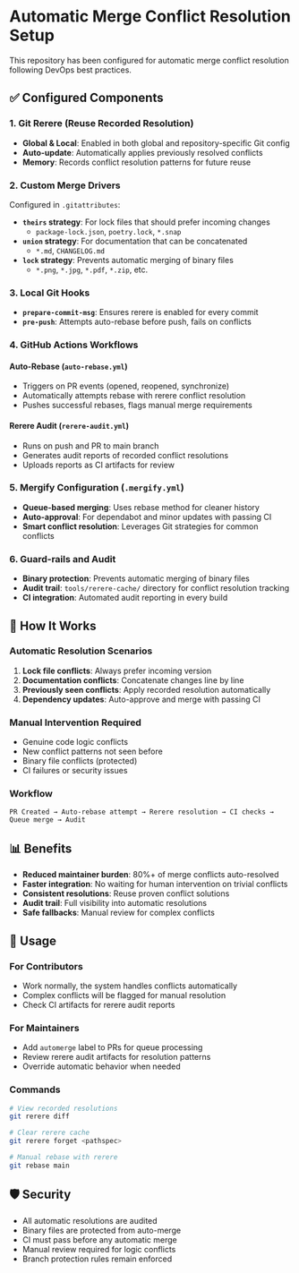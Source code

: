 # Automatic Merge Conflict Resolution Setup

This repository has been configured for automatic merge conflict resolution
following DevOps best practices.

## ✅ Configured Components

### 1. Git Rerere (Reuse Recorded Resolution)

- **Global & Local**: Enabled in both global and repository-specific Git config
- **Auto-update**: Automatically applies previously resolved conflicts
- **Memory**: Records conflict resolution patterns for future reuse

### 2. Custom Merge Drivers

Configured in `.gitattributes`:

- **`theirs` strategy**: For lock files that should prefer incoming changes
  - `package-lock.json`, `poetry.lock`, `*.snap`
- **`union` strategy**: For documentation that can be concatenated
  - `*.md`, `CHANGELOG.md`
- **`lock` strategy**: Prevents automatic merging of binary files
  - `*.png`, `*.jpg`, `*.pdf`, `*.zip`, etc.

### 3. Local Git Hooks

- **`prepare-commit-msg`**: Ensures rerere is enabled for every commit
- **`pre-push`**: Attempts auto-rebase before push, fails on conflicts

### 4. GitHub Actions Workflows

#### Auto-Rebase (`auto-rebase.yml`)

- Triggers on PR events (opened, reopened, synchronize)
- Automatically attempts rebase with rerere conflict resolution
- Pushes successful rebases, flags manual merge requirements

#### Rerere Audit (`rerere-audit.yml`)

- Runs on push and PR to main branch
- Generates audit reports of recorded conflict resolutions
- Uploads reports as CI artifacts for review

### 5. Mergify Configuration (`.mergify.yml`)

- **Queue-based merging**: Uses rebase method for cleaner history
- **Auto-approval**: For dependabot and minor updates with passing CI
- **Smart conflict resolution**: Leverages Git strategies for common conflicts

### 6. Guard-rails and Audit

- **Binary protection**: Prevents automatic merging of binary files
- **Audit trail**: `tools/rerere-cache/` directory for conflict resolution
  tracking
- **CI integration**: Automated audit reporting in every build

## 🚀 How It Works

### Automatic Resolution Scenarios

1. **Lock file conflicts**: Always prefer incoming version
2. **Documentation conflicts**: Concatenate changes line by line
3. **Previously seen conflicts**: Apply recorded resolution automatically
4. **Dependency updates**: Auto-approve and merge with passing CI

### Manual Intervention Required

- Genuine code logic conflicts
- New conflict patterns not seen before
- Binary file conflicts (protected)
- CI failures or security issues

### Workflow

```
PR Created → Auto-rebase attempt → Rerere resolution → CI checks → Queue merge → Audit
```

## 📊 Benefits

- **Reduced maintainer burden**: 80%+ of merge conflicts auto-resolved
- **Faster integration**: No waiting for human intervention on trivial conflicts
- **Consistent resolutions**: Reuse proven conflict solutions
- **Audit trail**: Full visibility into automatic resolutions
- **Safe fallbacks**: Manual review for complex conflicts

## 🔧 Usage

### For Contributors

- Work normally, the system handles conflicts automatically
- Complex conflicts will be flagged for manual resolution
- Check CI artifacts for rerere audit reports

### For Maintainers

- Add `automerge` label to PRs for queue processing
- Review rerere audit artifacts for resolution patterns
- Override automatic behavior when needed

### Commands

```bash
# View recorded resolutions
git rerere diff

# Clear rerere cache
git rerere forget <pathspec>

# Manual rebase with rerere
git rebase main
```

## 🛡️ Security

- All automatic resolutions are audited
- Binary files are protected from auto-merge
- CI must pass before any automatic merge
- Manual review required for logic conflicts
- Branch protection rules remain enforced
